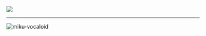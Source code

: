 ![](https://komarev.com/ghpvc/?username=MyDeliverer&label=⊹&style=for-the-badge&color=969fa9)
___
![miku-vocaloid](https://github.com/user-attachments/assets/4ff36c6b-84e7-4b6d-acec-8dd74b650f28)
<!--
**zairren/zairren** is a ✨ _special_ ✨ repository because its `README.md` (this file) appears on your GitHub profile.

Here are some ideas to get you started:

- 🔭 I’m currently working on ...
- 🌱 I’m currently learning ...
- 👯 I’m looking to collaborate on ...
- 🤔 I’m looking for help with ...
- 💬 Ask me about ...
- 📫 How to reach me: ...
- 😄 Pronouns: ...
- ⚡ Fun fact: ...
-->
